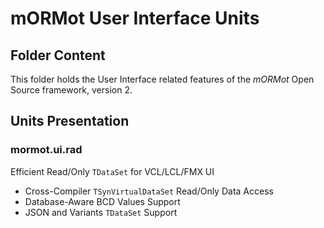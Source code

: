 # mORMot User Interface Units

## Folder Content

This folder holds the User Interface related features of the *mORMot* Open Source framework, version 2.


## Units Presentation

### mormot.ui.rad

Efficient Read/Only `TDataSet` for VCL/LCL/FMX UI
- Cross-Compiler `TSynVirtualDataSet` Read/Only Data Access
- Database-Aware BCD Values Support
- JSON and Variants `TDataSet` Support

